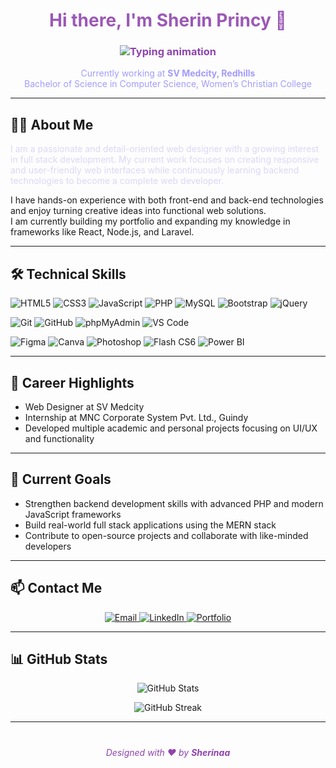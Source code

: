 <!-- Profile Header with typewriter effect -->
<h1 align="center" style="color:#9b59b6;">Hi there, I'm Sherin Princy 👋</h1>
<h3 align="center" style="color:#8e44ad;">
  <a href="#" style="color:#8e44ad; text-decoration:none;">
    <img src="https://readme-typing-svg.herokuapp.com?font=Fira+Code&size=24&pause=1000&color=8e44ad&width=450&lines=Web+Designer;Aspiring+Full+Stack+Developer" alt="Typing animation" />
  </a>
</h3>

<p align="center" style="color:#a29bfe;">
  Currently working at <strong>SV Medcity, Redhills</strong><br>
  Bachelor of Science in Computer Science, Women’s Christian College
</p>

---

## 👩‍💻 About Me

<p style="color:#dcd6f7;">
I am a passionate and detail-oriented web designer with a growing interest in full stack development.  
My current work focuses on creating responsive and user-friendly web interfaces while continuously learning backend technologies to become a complete web developer.

I have hands-on experience with both front-end and back-end technologies and enjoy turning creative ideas into functional web solutions.  
I am currently building my portfolio and expanding my knowledge in frameworks like React, Node.js, and Laravel.
</p>

---

## 🛠️ Technical Skills

<p>
  <img alt="HTML5" src="https://img.shields.io/badge/HTML5-E34F26?style=for-the-badge&logo=html5&logoColor=white" />
  <img alt="CSS3" src="https://img.shields.io/badge/CSS3-1572B6?style=for-the-badge&logo=css3&logoColor=white" />
  <img alt="JavaScript" src="https://img.shields.io/badge/JavaScript-F7DF1E?style=for-the-badge&logo=javascript&logoColor=black" />
  <img alt="PHP" src="https://img.shields.io/badge/PHP-777BB4?style=for-the-badge&logo=php&logoColor=white" />
  <img alt="MySQL" src="https://img.shields.io/badge/MySQL-4479A1?style=for-the-badge&logo=mysql&logoColor=white" />
  <img alt="Bootstrap" src="https://img.shields.io/badge/Bootstrap-7952B3?style=for-the-badge&logo=bootstrap&logoColor=white" />
  <img alt="jQuery" src="https://img.shields.io/badge/jQuery-0769AD?style=for-the-badge&logo=jquery&logoColor=white" />
</p>

<p>
  <img alt="Git" src="https://img.shields.io/badge/Git-F05032?style=for-the-badge&logo=git&logoColor=white" />
  <img alt="GitHub" src="https://img.shields.io/badge/GitHub-181717?style=for-the-badge&logo=github&logoColor=white" />
  <img alt="phpMyAdmin" src="https://img.shields.io/badge/phpMyAdmin-3670A0?style=for-the-badge&logo=mysql&logoColor=white" />
  <img alt="VS Code" src="https://img.shields.io/badge/VS_Code-007ACC?style=for-the-badge&logo=visualstudiocode&logoColor=white" />
</p>

<p>
  <img alt="Figma" src="https://img.shields.io/badge/Figma-F24E1E?style=for-the-badge&logo=figma&logoColor=white" />
  <img alt="Canva" src="https://img.shields.io/badge/Canva-00C4CC?style=for-the-badge&logo=canva&logoColor=white" />
  <img alt="Photoshop" src="https://img.shields.io/badge/Photoshop-31A8FF?style=for-the-badge&logo=adobephotoshop&logoColor=white" />
  <img alt="Flash CS6" src="https://img.shields.io/badge/Flash_CS6-EE4B2B?style=for-the-badge&logo=adobeflash&logoColor=white" />
  <img alt="Power BI" src="https://img.shields.io/badge/Power_BI-F2C811?style=for-the-badge&logo=powerbi&logoColor=black" />
</p>

---

## 🎯 Career Highlights

- Web Designer at SV Medcity  
- Internship at MNC Corporate System Pvt. Ltd., Guindy  
- Developed multiple academic and personal projects focusing on UI/UX and functionality

---

## 🎯 Current Goals

- Strengthen backend development skills with advanced PHP and modern JavaScript frameworks  
- Build real-world full stack applications using the MERN stack  
- Contribute to open-source projects and collaborate with like-minded developers

---

## 📫 Contact Me

<p align="center">
  <a href="mailto:sherinaofficial2025@gmail.com">
    <img alt="Email" src="https://img.shields.io/badge/Email-D14836?style=for-the-badge&logo=gmail&logoColor=white" />
  </a>
  <a href="https://www.linkedin.com/in/sherin-princy-238b49336">
    <img alt="LinkedIn" src="https://img.shields.io/badge/LinkedIn-8a2be2?style=for-the-badge&logo=linkedin&logoColor=white" />
  </a>
  <a href="https://sherina-13.github.io/Sherina-13/">
    <img alt="Portfolio" src="https://img.shields.io/badge/Portfolio-8e44ad?style=for-the-badge&logo=react&logoColor=white" />
  </a>
</p>

---

## 📊 GitHub Stats

<p align="center">
  <img src="https://github-readme-stats.vercel.app/api?username=Sherina-13&show_icons=true&theme=radical" alt="GitHub Stats" />
</p>

<p align="center">
  <img src="https://github-readme-streak-stats.herokuapp.com/?user=Sherina-13&theme=radical" alt="GitHub Streak" />
</p>

---

<p align="center" style="color:#8e44ad; font-style: italic; margin-top: 40px;">
  Designed with ❤️ by <strong>Sherinaa</strong>
</p>
